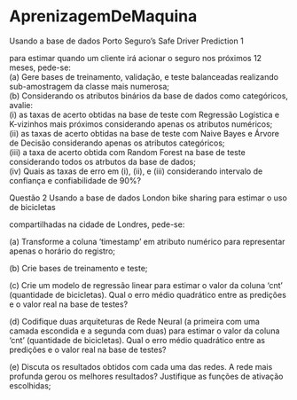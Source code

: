 # AprenizagemDeMaquina
Usando a base de dados Porto Seguro’s Safe Driver Prediction 1

para estimar quando um  cliente irá acionar o seguro nos próximos 12 meses, pede-se:  
(a) Gere bases de treinamento, validação, e teste balanceadas realizando sub-amostragem da classe mais numerosa;  
(b) Considerando os atributos binários da base de dados como categóricos, avalie:  
(i) as taxas de acerto obtidas na base de teste com Regressão Logística e K-vizinhos mais próximos considerando apenas os atributos numéricos;  
(ii) as taxas de acerto obtidas na base de teste com Naive Bayes e Árvore de Decisão considerando apenas os atributos categóricos;  
(iii) a taxa de acerto obtida com Random Forest na base de teste considerando todos os atrbutos da base de dados;  
(iv) Quais as taxas de erro em (i), (ii), e (iii) considerando intervalo de confiança e confiabilidade de 90%?

Questão 2
Usando a base de dados London bike sharing para estimar o uso de bicicletas

compartilhadas na cidade de Londres, pede-se:

(a) Transforme a coluna ‘timestamp’ em atributo numérico para representar apenas o horário do registro;

(b) Crie bases de treinamento e teste;

(c) Crie um modelo de regressão linear para estimar o valor da coluna ‘cnt’ (quantidade de bicicletas). Qual o erro médio quadrático entre as predições e o valor real na base de testes?

(d) Codifique duas arquiteturas de Rede Neural (a primeira com uma camada escondida e a segunda com duas) para estimar o valor da coluna ‘cnt’ (quantidade de bicicletas). Qual o erro médio quadrático entre as predições e o valor real na base de testes?

(e) Discuta os resultados obtidos com cada uma das redes. A rede mais profunda gerou os melhores resultados? Justifique as funções de ativação escolhidas;
